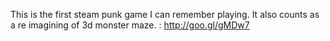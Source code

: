 This is the first steam punk game I can remember playing. It also counts as a re imagining of 3d monster maze. : http://goo.gl/gMDw7